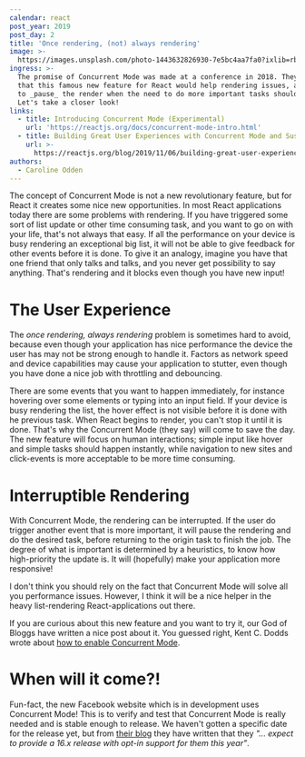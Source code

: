 ```yaml
---
calendar: react
post_year: 2019
post_day: 2
title: 'Once rendering, (not) always rendering'
image: >-
  https://images.unsplash.com/photo-1443632826930-7e5bc4aa7fa0?ixlib=rb-1.2.1&ixid=eyJhcHBfaWQiOjEyMDd9&auto=format&fit=crop&w=2250&q=80
ingress: >-
  The promise of Concurrent Mode was made at a conference in 2018. They claim
  that this famous new feature for React would help rendering issues, allowing
  to _pause_ the render when the need to do more important tasks should occur.
  Let's take a closer look!
links:
  - title: Introducing Concurrent Mode (Experimental)
    url: 'https://reactjs.org/docs/concurrent-mode-intro.html'
  - title: Building Great User Experiences with Concurrent Mode and Suspense
    url: >-
      https://reactjs.org/blog/2019/11/06/building-great-user-experiences-with-concurrent-mode-and-suspense.html
authors:
  - Caroline Odden
---
```

The concept of Concurrent Mode is not a new revolutionary feature, but for React it creates some nice new opportunities. In most React applications today there are some problems with rendering. If you have triggered some sort of list update or other time consuming task, and you want to go on with your life, that's not always that easy. If all the performance on your device is busy rendering an exceptional big list, it will not be able to give feedback for other events before it is done. To give it an analogy, imagine you have that one friend that only talks and talks, and you never get possibility to say anything. That's rendering and it blocks even though you have new input!

# The User Experience

The _once rendering, always rendering_ problem is sometimes hard to avoid, because even though your application has nice performance the device the user has may not be strong enough to handle it. Factors as network speed and device capabilities may cause your application to stutter, even though you have done a nice job with throttling and debouncing.

There are some events that you want to happen immediately, for instance hovering over some elements or typing into an input field. If your device is busy rendering the list, the hover effect is not visible before it is done with he previous task. When React begins to render, you can't stop it until it is done. That's why the Concurrent Mode (they say) will come to save the day. The new feature will focus on human interactions; simple input like hover and simple tasks should happen instantly, while navigation to new sites and click-events is more acceptable to be more time consuming.

# Interruptible Rendering

With Concurrent Mode, the rendering can be interrupted. If the user do trigger another event that is more important, it will pause the rendering and do the desired task, before returning to the origin task to finish the job. The degree of what is important is determined by a heuristics, to know how high-priority the update is. It will (hopefully) make your application more responsive!

I don't think you should rely on the fact that Concurrent Mode will solve all you performance issues. However, I think it will be a nice helper in the heavy list-rendering React-applications out there.

If you are curious about this new feature and you want to try it, our God of Bloggs have written a nice post about it. You guessed right, Kent C. Dodds wrote about [how to enable Concurrent Mode](https://kentcdodds.com/blog/how-to-enable-react-concurrent-mode).

# When will it come?!

Fun-fact, the new Facebook website which is in development uses Concurrent Mode! This  is to verify and test that Concurrent Mode is really needed and is stable enough to release. We haven't gotten a specific date for the release yet, but from [their blog](https://reactjs.org/blog/2019/08/08/react-v16.9.0.html) they have written that they _"... expect to provide a 16.x release with opt-in support for them this year"_.
